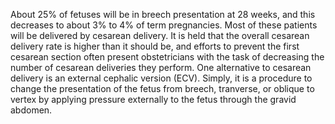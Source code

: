 About 25% of fetuses will be in breech presentation at 28 weeks, and this decreases to about 3% to 4% of term pregnancies. Most of these patients will be delivered by cesarean delivery. It is held that the overall cesarean delivery rate is higher than it should be, and efforts to prevent the first cesarean section often present obstetricians with the task of decreasing the number of cesarean deliveries they perform. One alternative to cesarean delivery is an external cephalic version (ECV). Simply, it is a procedure to change the presentation of the fetus from breech, tranverse, or oblique to vertex by applying pressure externally to the fetus through the gravid abdomen.